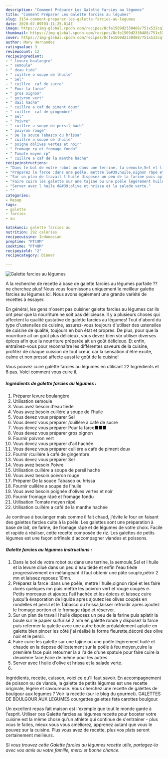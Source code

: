 ```yaml
---
description: "Comment Préparer Les Galette farcies au légumes"
title: "Comment Préparer Les Galette farcies au légumes"
slug: 3154-comment-preparer-les-galette-farcies-au-legumes
date: 2020-07-09T03:11:25.014Z
image: https://img-global.cpcdn.com/recipes/8cfe1509d2330488/751x532cq70/galette-farcies-au-legumes-photo-principale-de-la-recette.jpg
thumbnail: https://img-global.cpcdn.com/recipes/8cfe1509d2330488/751x532cq70/galette-farcies-au-legumes-photo-principale-de-la-recette.jpg
cover: https://img-global.cpcdn.com/recipes/8cfe1509d2330488/751x532cq70/galette-farcies-au-legumes-photo-principale-de-la-recette.jpg
author: Mary Hernandez
ratingvalue: 3
reviewcount: 12
recipeingredient:
- " levure boulangre"
- " semoule"
- " deau tide"
- " cuillre a soupe de lhuile"
- " Sel"
- " cuillre  caf de sucre"
- " Pour la farce"
- " gros oignon"
- " poivron vert"
- " dail hache"
- " cuillre a caf de piment doux"
- " cuillre  caf de gingembre"
- " Sel"
- " Poivre"
- " cuillre a soupe de persil hach"
- " poivron rouge"
- " De la souce Tabasco ou hrissa"
- " cuillre a soupe de lhuile"
- " poigne dolives vertes et noir"
- " fromage rp et fromage fondu"
- " Tomate moyen rp"
- " cuillre a caf de la manthe hache"
recipeinstructions:
- "Dans le bol de votre robot ou dans une terrine, la semoule,Sel et l huile et la levure dilué dans un peu d&#39;eau tiède et enfin l&#39;eau tiède progressivement en mélangeant il faut obtenir une pâte souple,pétrir 2 mn et laissez reposez 10mn."
- "Préparez la farce :dans une poêle, mettre l&#39;huile,oignon râpé et les faire dorés quelques mn puis mettre les poivron vert et rouge coupés e. Petits morceaux et ajoutez l&#39;ail hachée et les épices et laissez cuire jusqu&#39;à évaporation de liquide après ajoutez les olives coupés en rondelles et persil et le Tabasco ou hrissa,laisser refroidir après ajoutez le fromage portion et le fromage râpé et réserver."
- "Sur un plan de travail l huilé disposez un peu de la farine puis aplatir la boule sur le papier sulfurisé 2 mm en galette ronde y disposez la farce puis refermer la galette avec une autre boule préalablement aplatie en galette bien pincer les côté j&#39;ai réalisé la forme fleurette,décoré des olive noir et le persil."
- "Faire cuire les galette sur une tajine ou une poêle légèrement huilé et chaude en la depose délicatement sur la poêle à feu moyen,cuire la première face puis retourner la a l&#39;aide d&#39;une spatule pour faire cuire la deuxième face,Faire de même pour les autres."
- "Server avec l huile d&#39;olive et hrissa et la salade verte."
- ""
categories:
- Resep
tags:
- galette
- farcies
- au

katakunci: galette farcies au 
nutrition: 292 calories
recipecuisine: Indonesian
preptime: "PT19M"
cooktime: "PT48M"
recipeyield: "2"
recipecategory: Dinner

---
```



![Galette farcies au légumes](https://img-global.cpcdn.com/recipes/8cfe1509d2330488/751x532cq70/galette-farcies-au-legumes-photo-principale-de-la-recette.jpg)

A la recherche de recette à base de galette farcies au légumes parfaite ?? ne cherchez plus! Nous vous fournissons uniquement le meilleur galette farcies au légumes ici. Nous avons également une grande variété de recettes à essayer.

En général, les gens n'osent pas cuisiner galette farcies au légumes car ils ont peur que la nourriture ne soit pas délicieuse. Il y a plusieurs choses qui affectent la qualité gustative de galette farcies au légumes! Tout d'abord du type d'ustensiles de cuisine, assurez-vous toujours d'utiliser des ustensiles de cuisine de qualité, toujours en bon état et propres. De plus, pour que la nourriture ait un goût plus délicieux, vous devez bien sûr utiliser diverses épices afin que la nourriture préparée ait un goût délicieux. Et enfin, entraînez-vous pour reconnaître les différentes saveurs de la cuisine, profitez de chaque cuisson de tout cœur, car la sensation d'être excité, calme et non pressé affecte aussi le goût de la cuisine!

<!--inarticleads1-->

Vous pouvez cuire galette farcies au légumes en utilisant 22 Ingrédients et 6 pas. Voici comment vous cuire il.

##### Ingrédients de galette farcies au légumes :

1. Préparer  levure boulangère
1. Utilisation  semoule
1. Vous avez besoin  d&#39;eau tiède
1. Vous avez besoin  cuillére a soupe de l&#39;huile
1. Vous devez vous préparer  Sel
1. Vous devez vous préparer  /cuillére à café de sucre
1. Vous devez vous préparer  Pour la farce■■■
1. Vous devez vous préparer  gros oignon
1. Fournir  poivron vert
1. Vous devez vous préparer  d&#39;ail hachée
1. Vous devez vous préparer  cuillére a café de piment doux
1. Fournir  /cuillére à café de gingembre
1. Vous devez vous préparer  Sel
1. Vous avez besoin  Poivre
1. Utilisation  cuillére a soupe de persil haché
1. Vous avez besoin  poivron rouge
1. Préparer  De la souce Tabasco ou hrissa
1. Fournir  cuillére a soupe de l&#39;huile
1. Vous avez besoin  poignée d&#39;olives vertes et noir
1. Fournir  fromage râpé et fromage fondu
1. Utilisation  Tomate moyen râpé
1. Utilisation  cuillére a café de la manthe hachée


Je continue à boulanger mais comme il fait chaud, j&#39;évite le four en faisant des galettes farcies cuite à la poêle. Les galettes sont une préparation à base de lait, de farine, de fromage râpé et de légumes de votre choix. Facile et rapide à réaliser, cette recette composée de riz. Les galettes de petits légumes est une façon orifinale d&#39;accompagner viandes et poissons. 

<!--inarticleads2-->

##### Galette farcies au légumes instructions :

1. Dans le bol de votre robot ou dans une terrine, la semoule,Sel et l huile et la levure dilué dans un peu d&#39;eau tiède et enfin l&#39;eau tiède progressivement en mélangeant il faut obtenir une pâte souple,pétrir 2 mn et laissez reposez 10mn.
1. Préparez la farce :dans une poêle, mettre l&#39;huile,oignon râpé et les faire dorés quelques mn puis mettre les poivron vert et rouge coupés e. Petits morceaux et ajoutez l&#39;ail hachée et les épices et laissez cuire jusqu&#39;à évaporation de liquide après ajoutez les olives coupés en rondelles et persil et le Tabasco ou hrissa,laisser refroidir après ajoutez le fromage portion et le fromage râpé et réserver.
1. Sur un plan de travail l huilé disposez un peu de la farine puis aplatir la boule sur le papier sulfurisé 2 mm en galette ronde y disposez la farce puis refermer la galette avec une autre boule préalablement aplatie en galette bien pincer les côté j&#39;ai réalisé la forme fleurette,décoré des olive noir et le persil.
1. Faire cuire les galette sur une tajine ou une poêle légèrement huilé et chaude en la depose délicatement sur la poêle à feu moyen,cuire la première face puis retourner la a l&#39;aide d&#39;une spatule pour faire cuire la deuxième face,Faire de même pour les autres.
1. Server avec l huile d&#39;olive et hrissa et la salade verte.
1. 


Ingrédients, recette, cuisson, voici ce qu&#39;il faut savoir. En accompagnement de poisson ou de viande, la galette de petits légumes est une recette originale, légère et savoureuse. Vous cherchez une recette de galettes de boulgour aux legumes ? Voir la recette (sur le blog du gourmet). GALETTES DE BOULGOUR AUX LEGUMES courgettes galettes feta carottes boulgour. 

<!--inarticleads1-->

<p>
Un excellent repas fait maison est l'exemple que tout le monde garde à l'esprit. Utiliser ces Galette farcies au légumes recette pour booster votre cuisine est la même chose qu'un athlète qui continue de s'entraîner - plus vous le faites, mieux vous vous améliorez, apprenez autant que vous le pouvez sur la cuisine. Plus vous avez de recette, plus vos plats seront certainement meilleurs.
</p>

<p>
<i>Si vous trouvez cette Galette farcies au légumes recette utile, partagez-la avec vos amis ou votre famille, merci et bonne chance.</i>
</p>
